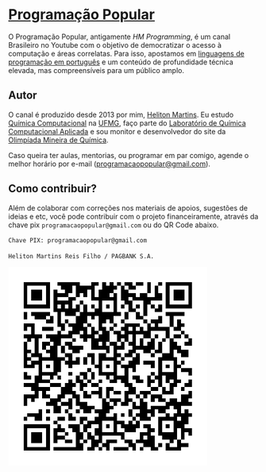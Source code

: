# [Programação Popular](https://www.youtube.com/@programacaopopular)

O Programação Popular, antigamente _HM Programming_, é um canal Brasileiro no Youtube com o objetivo de democratizar o acesso à computação e áreas correlatas. Para isso, apostamos em [linguagens de programação em português](https://www.youtube.com/playlist?list=PLJ4lbwalqv3Eaiay2pCeU_QU6vb-Hz989) e um conteúdo de profundidade técnica elevada, mas compreensíveis para um público amplo.

## Autor

O canal é produzido desde 2013 por mim, [Heliton Martins](https://hellmrf.dev.br/). Eu estudo [Química Computacional](https://pt.wikipedia.org/wiki/Qu%C3%ADmica_computacional) na [UFMG](https://pt.wikipedia.org/wiki/Universidade_Federal_de_Minas_Gerais), faço parte do [Laboratório de Química Computacional Aplicada](https://instagram.com/lacc.ufmg) e sou monitor e desenvolvedor do site da [Olimpíada Mineira de Química](https://omq.qui.ufmg.br/).

Caso queira ter aulas, mentorias, ou programar em par comigo, agende o melhor horário por e-mail ([programacaopopular@gmail.com](mailto:programacaopopular@gmail.com)).

## Como contribuir?

Além de colaborar com correções nos materiais de apoios, sugestões de ideias e etc, você pode contribuir com o projeto financeiramente, através da chave pix `programacaopopular@gmail.com` ou do QR Code abaixo.

```
Chave PIX: programacaopopular@gmail.com

Heliton Martins Reis Filho / PAGBANK S.A.
```

![QRCode](./qrcode-pix.png)

